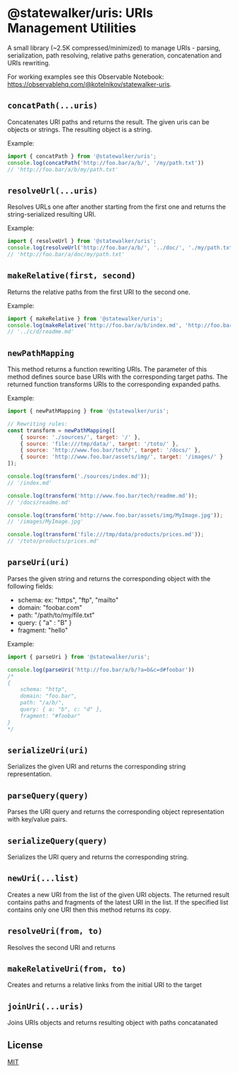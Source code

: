 
# @statewalker/uris: URIs Management Utilities

A small library (~2.5K compressed/minimized) to manage URIs - parsing, serialization,
path resolving, relative paths generation, concatenation and URIs rewriting.

For working examples see this Observable Notebook: https://observablehq.com/@kotelnikov/statewalker-uris.

## `concatPath(...uris)`

Concatenates URI paths and returns the result. The given uris can be objects or strings.
The resulting object is a string.

Example: 
```javascript
import { concatPath } from '@statewalker/uris';
console.log(concatPath('http://foo.bar/a/b/', '/my/path.txt'))
// 'http://foo.bar/a/b/my/path.txt'
```

## `resolveUrl(...uris)`

Resolves URLs one after another starting from the first one and returns the string-serialized resulting URI.

Example: 
```javascript
import { resolveUrl } from '@statewalker/uris';
console.log(resolveUrl('http://foo.bar/a/b/', '../doc/', './my/path.txt'))
// 'http://foo.bar/a/doc/my/path.txt'
```

## `makeRelative(first, second)`

Returns the relative paths from the first URI to the second one.

Example: 
```javascript
import { makeRelative } from '@statewalker/uris';
console.log(makeRelative('http://foo.bar/a/b/index.md', 'http://foo.bar/a/c/d/readme.md'))
// '../c/d/readme.md'
```

## `newPathMapping`

This method returns a function rewriting URIs.
The parameter of this method defines source base URIs with the corresponding target paths. 
The returned function transforms URIs to the corresponding expanded paths.

Example: 
```javascript
import { newPathMapping } from '@statewalker/uris';

// Rewriting rules:
const transform = newPathMapping([
    { source: './sources/', target: '/' },
    { source: 'file:///tmp/data/', target: '/toto/' },
    { source: 'http://www.foo.bar/tech/', target: '/docs/' },
    { source: 'http://www.foo.bar/assets/img/', target: '/images/' }
]);

console.log(transform('./sources/index.md')); 
// '/index.md'

console.log(transform('http://www.foo.bar/tech/readme.md'));
// '/docs/readme.md'

console.log(transform('http://www.foo.bar/assets/img/MyImage.jpg'));
// '/images/MyImage.jpg'

console.log(transform('file:///tmp/data/products/prices.md'));
// '/toto/products/prices.md'

```

## `parseUri(uri)`

Parses the given string and returns the corresponding object with the following fields:
- schema: ex: "https", "ftp", "mailto"
- domain: "foobar.com"
- path: "/path/to/my/file.txt"
- query: { "a" : "B" }
- fragment: "hello"


Example: 
```javascript
import { parseUri } from '@statewalker/uris';

console.log(parseUri('http://foo.bar/a/b/?a=b&c=d#foobar'))
/*
{
    schema: "http",
    domain: "foo.bar",
    path: "/a/b/",
    query: { a: "b", c: "d" },
    fragment: "#foobar"
}
*/
```

## `serializeUri(uri)`

Serializes the given URI and returns the corresponding string representation.

## `parseQuery(query)`

Parses the URI query and returns the corresponding object representation with key/value pairs.


## `serializeQuery(query)`

Serializes the URI query and returns the corresponding string.


## `newUri(...list)`

Creates a new URI from the list of the given URI objects. The returned result contains paths and fragments of the latest URI in the list. 
If the specified list contains only one URI then this method returns its copy.
   
  
## `resolveUri(from, to)`

Resolves the second URI and returns 
  
## `makeRelativeUri(from, to)`

Creates and returns a relative links from the initial URI to the target
  
  
## `joinUri(...uris)`

Joins URIs objects and returns resulting object with paths concatanated



## License

[MIT](https://choosealicense.com/licenses/mit/)

